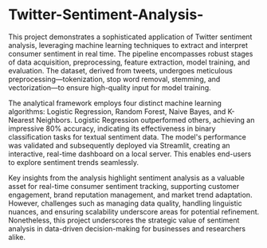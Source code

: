 # Twitter-Sentiment-Analysis-

This project demonstrates a sophisticated application of Twitter sentiment analysis, leveraging machine learning techniques to extract and interpret consumer sentiment in real time. The pipeline encompasses robust stages of data acquisition, preprocessing, feature extraction, model training, and evaluation. The dataset, derived from tweets, undergoes meticulous preprocessing—tokenization, stop word removal, stemming, and vectorization—to ensure high-quality input for model training.

The analytical framework employs four distinct machine learning algorithms: Logistic Regression, Random Forest, Naive Bayes, and K-Nearest Neighbors. Logistic Regression outperformed others, achieving an impressive 80% accuracy, indicating its effectiveness in binary classification tasks for textual sentiment data. The model's performance was validated and subsequently deployed via Streamlit, creating an interactive, real-time dashboard on a local server. This enables end-users to explore sentiment trends seamlessly.

Key insights from the analysis highlight sentiment analysis as a valuable asset for real-time consumer sentiment tracking, supporting customer engagement, brand reputation management, and market trend adaptation. However, challenges such as managing data quality, handling linguistic nuances, and ensuring scalability underscore areas for potential refinement. Nonetheless, this project underscores the strategic value of sentiment analysis in data-driven decision-making for businesses and researchers alike.
